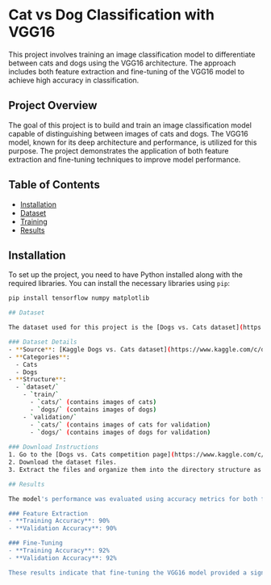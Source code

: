 
# Cat vs Dog Classification with VGG16

This project involves training an image classification model to differentiate between cats and dogs using the VGG16 architecture. The approach includes both feature extraction and fine-tuning of the VGG16 model to achieve high accuracy in classification.

## Project Overview

The goal of this project is to build and train an image classification model capable of distinguishing between images of cats and dogs. The VGG16 model, known for its deep architecture and performance, is utilized for this purpose. The project demonstrates the application of both feature extraction and fine-tuning techniques to improve model performance.

## Table of Contents

- [Installation](#installation)
- [Dataset](#dataset)
- [Training](#training)
- [Results](#results)

## Installation

To set up the project, you need to have Python installed along with the required libraries. You can install the necessary libraries using `pip`:

```bash
pip install tensorflow numpy matplotlib

## Dataset

The dataset used for this project is the [Dogs vs. Cats dataset](https://www.kaggle.com/c/dogs-vs-cats) from Kaggle. 

### Dataset Details
- **Source**: [Kaggle Dogs vs. Cats dataset](https://www.kaggle.com/c/dogs-vs-cats)
- **Categories**: 
  - Cats
  - Dogs
- **Structure**:
  - `dataset/`
    - `train/`
      - `cats/` (contains images of cats)
      - `dogs/` (contains images of dogs)
    - `validation/`
      - `cats/` (contains images of cats for validation)
      - `dogs/` (contains images of dogs for validation)
  
### Download Instructions
1. Go to the [Dogs vs. Cats competition page](https://www.kaggle.com/c/dogs-vs-cats) on Kaggle.
2. Download the dataset files.
3. Extract the files and organize them into the directory structure as shown above.

## Results

The model's performance was evaluated using accuracy metrics for both feature extraction and fine-tuning approaches. Below are the results:

### Feature Extraction
- **Training Accuracy**: 90%
- **Validation Accuracy**: 90%

### Fine-Tuning
- **Training Accuracy**: 92%
- **Validation Accuracy**: 92%

These results indicate that fine-tuning the VGG16 model provided a significant improvement in classification accuracy compared to using feature extraction alone.
